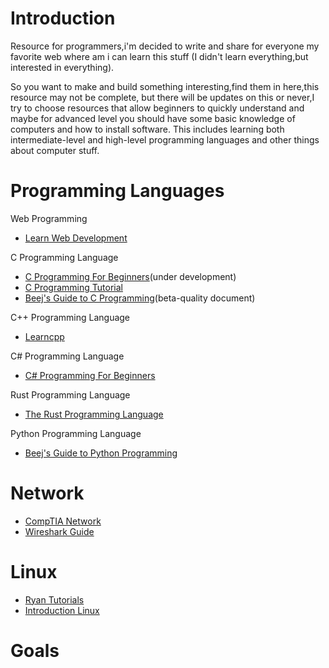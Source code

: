# Introduction
Resource for programmers,i'm decided to write and share for everyone my favorite web where am i can learn this stuff (I didn't learn everything,but interested in everything).

So you want to make and build something interesting,find them in here,this resource may not be complete, but there will be updates on this or never,I try to choose resources that allow beginners to quickly understand and maybe for advanced level
you should have some basic knowledge of computers and how to install software.
This includes learning both intermediate-level and high-level programming languages and other things about computer stuff.

# Programming Languages

Web Programming
- [Learn Web Development](https://developer.mozilla.org/en-US/docs/Learn)

C Programming Language  
- [C Programming For Beginners](https://en.wikibooks.org/wiki/C_Programming)(under development)
- [C Programming Tutorial](https://www.techcrashcourse.com/2015/05/c-programming-language-tutorial.html)
- [Beej's Guide to C Programming](https://beej.us/guide/bgc/)(beta-quality document)

C++ Programming Language
- [Learncpp](https://www.learncpp.com/)

C# Programming Language
- [C# Programming For Beginners](https://learn.microsoft.com/en-us/training/paths/get-started-c-sharp-part-1/?WT.mc_id=dotnet-35129-website)

Rust Programming Language
- [The Rust Programming Language](https://doc.rust-lang.org/book/) 

Python Programming Language
- [Beej's Guide to Python Programming](https://beej.us/guide/bgpython/)

# Network
- [CompTIA Network](https://www.howtonetwork.com/comptia-network-study-guide-free/)
- [Wireshark Guide](https://www.wireshark.org/docs/wsug_html_chunked/)

# Linux
- [Ryan Tutorials](https://ryanstutorials.net/linuxtutorial/)
- [Introduction Linux](https://tldp.org/LDP/intro-linux/html/index.html)

# Goals


